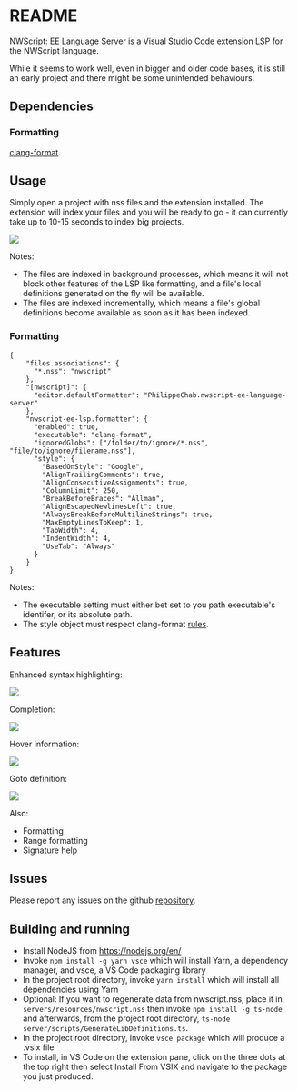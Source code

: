 # README

NWScript: EE Language Server is a Visual Studio Code extension LSP for the NWScript language.

While it seems to work well, even in bigger and older code bases, it is still an early project and there might be some unintended behaviours.

## Dependencies

### Formatting

[clang-format](https://clang.llvm.org/docs/ClangFormat.html).

## Usage

Simply open a project with nss files and the extension installed. The extension will index your files and you will be ready to go - it can currently take up to 10-15 seconds to index big projects.

![](https://i.imgur.com/DKn8znH.png)

Notes:

- The files are indexed in background processes, which means it will not block other features of the LSP like formatting, and a file's local definitions generated on the fly will be available.
- The files are indexed incrementally, which means a file's global definitions become available as soon as it has been indexed.

### Formatting

```
{
    "files.associations": {
      "*.nss": "nwscript"
    },
    "[nwscript]": {
      "editor.defaultFormatter": "PhilippeChab.nwscript-ee-language-server"
    },
    "nwscript-ee-lsp.formatter": {
      "enabled": true,
      "executable": "clang-format",
      "ignoredGlobs": ["/folder/to/ignore/*.nss", "file/to/ignore/filename.nss"],
      "style": {
        "BasedOnStyle": "Google",
        "AlignTrailingComments": true,
        "AlignConsecutiveAssignments": true,
        "ColumnLimit": 250,
        "BreakBeforeBraces": "Allman",
        "AlignEscapedNewlinesLeft": true,
        "AlwaysBreakBeforeMultilineStrings": true,
        "MaxEmptyLinesToKeep": 1,
        "TabWidth": 4,
        "IndentWidth": 4,
        "UseTab": "Always"
      }
    }
}
```

Notes:

- The executable setting must either bet set to you path executable's identifer, or its absolute path.
- The style object must respect clang-format [rules](https://clang.llvm.org/docs/ClangFormatStyleOptions.html).

## Features

Enhanced syntax highlighting:

![](https://i.imgur.com/A78xmBR.png)

Completion:

![](https://i.imgur.com/Iet1Lul.gif)

Hover information:

![](https://i.imgur.com/ZARVTQs.gif)

Goto definition:

![](https://i.imgur.com/vR13onI.gif)

Also:

- Formatting
- Range formatting
- Signature help

## Issues

Please report any issues on the github [repository](https://github.com/PhilippeChab/nwscript-ee-language-server/issues).

## Building and running

- Install NodeJS from https://nodejs.org/en/
- Invoke `npm install -g yarn vsce` which will install Yarn, a dependency manager, and vsce, a VS Code packaging library
- In the project root directory, invoke `yarn install` which will install all dependencies using Yarn
- Optional: If you want to regenerate data from nwscript.nss, place it in `servers/resources/nwscript.nss` then invoke `npm install -g ts-node` and afterwards, from the project root directory, `ts-node server/scripts/GenerateLibDefinitions.ts`.
- In the project root directory, invoke `vsce package` which will produce a .vsix file
- To install, in VS Code on the extension pane, click on the three dots at the top right then select Install From VSIX and navigate to the package you just produced.
